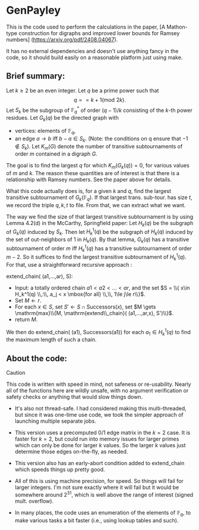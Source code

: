 # GenPayley

This is the code used to perform the calculations in the paper,
[A Mathon-type construction for digraphs and improved lower bounds for Ramsey numbers]
(https://arxiv.org/pdf/2408.04067).

It has no external dependencies and doesn't use anything fancy in the code,
so it should build easily on a reasonable platform just using make.


##    Brief summary:


Let $k\ge2$ be an even integer. Let $q$ be a prime power such that
       $$q == k+1 (\mathrm{mod}\,\, 2k).$$
Let $S_k$ be the subgroup of $\mathbb{F}_q^*$ of order $(q-1)/k$ consisting of 
the $k$-th power residues. 
Let $G_k(q)$ be the directed graph with 
 * vertices: elements of $\mathbb{F}_q$,
 * an edge $a\to b$ iff $b-a\in S_k$.
(Note: the conditions on q ensure that $-1\not\in S_k$).
Let $K_m(G)$ denote the number of transitive subtournaments of order $m$
contained in a digraph $G$.

The goal is to find the largest $q$ for which $K_m(G_k(q)) = 0$,
for various values of $m$ and $k$. The reason these quantities are of 
interest is that there is a relationship with Ramsey numbers. See the paper
above for details. 

What this code actually does is, for a given $k$ and $q$, find the largest 
transitive subtournament of $G_k(\mathbb{F}_q)$. If that largest trans. sub-tour. has
size $t$, we record the triple $q,k,t$ to file. From that, we can extract what
we want.

The way we find the size of that largest transitive subtournament is
by using Lemma 4.2(d) in the McCarthy, Springfield paper: 
Let $H_k(q)$ be the subgraph of $G_k(q)$ induced by $S_k$. Then let $H_k^1(q)$
be the subgraph of $H_k(q)$ induced by the set of out-neighbors of 1 in
$H_k(q)$. By that lemma, $G_k(q)$ has a transitive subtournament of order $m$
iff $H_k^1(q)$ has a transitive subtournament of order $m-2$. So it suffices
to find the largest transitive subtournament of $H_k^1(q)$. For that,
use a straightforward recursive approach : 

extend_chain( (a1,...,ar), S):
  * Input: a totally ordered chain $a1 < a2 < ... < ar$, and the set
    $S = \\{ x\in H_k^1(q) \\,:\\, a_j < x \mbox{for all} \\,\\, 1\le j\le r\\}$.
  * Set $M \gets r$.
  * For each $x\in S$, set $S' \gets S\cap \mathrm{Successors}(x)$, set 
    $M \gets \mathrm{max}\\{M, \mathrm{extend\\_chain}( (a1,...,ar,x), S')\\}$.
  * return $M$.

We then do extend_chain( (a1), Successors(a1)) for each $a_1\in H_k^1(q)$
to find the maximum length of such a chain.

	

##    About the code:

> [!CAUTION]
> This code is written with speed in mind, not safeness or re-usability.
> Nearly all of the functions here are wildly unsafe, with no argument verification
> or safety checks or anything that would slow things down.

* It's also not thread-safe. I had considered making this multi-threaded,
but since it was one-time use code, we took the simpler approach of launching
multiple separate jobs.

* This version uses a precomputed 0/1 edge matrix in the $k=2$ case.
It is faster for $k=2$, but could run into memory issues for larger primes 
which can only be done for larger $k$ values. So the larger $k$ values just determine
those edges on-the-fly, as needed.

* This version also has an early-abort condition added to extend_chain which speeds 
things up pretty good.

* All of this is using machine precision, for speed. So things will fail for larger
integers. I'm not sure exactly where it will fail but it would be somewhere around
$2^{31}$, which is well above the range of interest (signed mult. overflow). 

* In many places, the code uses an enumeration of the elements of $\mathbb{F}_q$, to make various tasks
a bit faster (i.e., using lookup tables and such).

